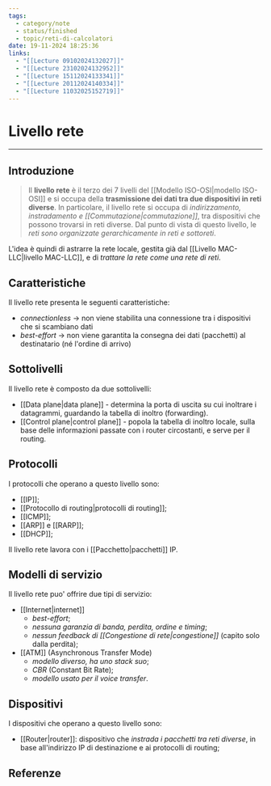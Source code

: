```yaml
---
tags:
  - category/note
  - status/finished
  - topic/reti-di-calcolatori
date: 19-11-2024 18:25:36
links:
  - "[[Lecture 09102024132027]]"
  - "[[Lecture 23102024132952]]"
  - "[[Lecture 15112024133341]]"
  - "[[Lecture 20112024140334]]"
  - "[[Lecture 11032025152719]]"
---
```

# Livello rete
---
## Introduzione
> Il **livello rete** è il terzo dei 7 livelli del [[Modello ISO-OSI|modello ISO-OSI]] e si occupa della **trasmissione dei dati tra due dispositivi in reti diverse**. In particolare, il livello rete si occupa di _indirizzamento, instradamento e [[Commutazione|commutazione]]_, tra dispositivi che possono trovarsi in reti diverse.
> Dal punto di vista di questo livello, le _reti sono organizzate gerarchicamente in reti e sottoreti_.

L'idea è quindi di astrarre la rete locale, gestita già dal [[Livello MAC-LLC|livello MAC-LLC]], e di _trattare la rete come una rete di reti_.

## Caratteristiche
Il livello rete presenta le seguenti caratteristiche:
- _connectionless_ -> non viene stabilita una connessione tra i dispositivi che si scambiano dati
- _best-effort_ -> non viene garantita la consegna dei dati (pacchetti) al destinatario (né l'ordine di arrivo)

## Sottolivelli
Il livello rete è composto da due sottolivelli:
- [[Data plane|data plane]] - determina la porta di uscita su cui inoltrare i datagrammi, guardando la tabella di inoltro (forwarding).
- [[Control plane|control plane]] - popola la tabella di inoltro locale, sulla base delle informazioni passate con i router circostanti, e serve per il routing.

## Protocolli
I protocolli che operano a questo livello sono:
- [[IP]];
- [[Protocollo di routing|protocolli di routing]];
- [[ICMP]];
- [[ARP]] e [[RARP]];
- [[DHCP]];

Il livello rete lavora con i [[Pacchetto|pacchetti]] IP.

## Modelli di servizio
Il livello rete puo' offrire due tipi di servizio:
- [[Internet|internet]]
	- _best-effort_;
	- _nessuna garanzia di banda, perdita, ordine e timing_;
	- _nessun feedback di [[Congestione di rete|congestione]]_ (capito solo dalla perdita);
- [[ATM]] (Asynchronous Transfer Mode)
	- _modello diverso, ha uno stack suo_;
	- _CBR_ (Constant Bit Rate);
	- _modello usato per il voice transfer_.

## Dispositivi
I dispositivi che operano a questo livello sono:
- [[Router|router]]: dispositivo che _instrada i pacchetti tra reti diverse_, in base all'indirizzo IP di destinazione e ai protocolli di routing;

## Referenze
